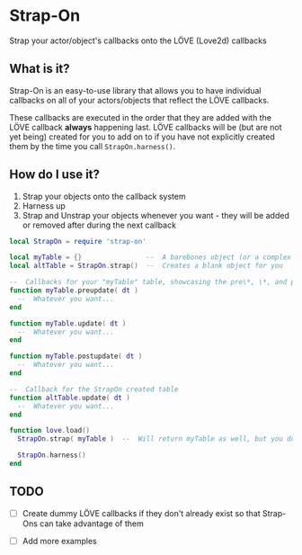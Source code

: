 # Strap-On

Strap your actor/object's callbacks onto the LÖVE (Love2d) callbacks

## What is it?

Strap-On is an easy-to-use library that allows you to have individual callbacks on all of your actors/objects that reflect the LÖVE callbacks.

These callbacks are executed in the order that they are added with the LÖVE callback **always** happening last. LÖVE callbacks will be (but are not yet being) created for you to add on to if you have not explicitly created them by the time you call `StrapOn.harness()`.

## How do I use it?

1. Strap your objects onto the callback system
2. Harness up
3. Strap and Unstrap your objects whenever you want - they will be added or removed after during the next callback

```lua
local StrapOn = require 'strap-on'

local myTable = {}                --  A barebones object (or a complex one, whatever)
local altTable = StrapOn.strap()  --  Creates a blank object for you

--  Callbacks for your "myTable" table, showcasing the pre\*, \*, and post\* callbacks
function myTable.preupdate( dt )
  --  Whatever you want...
end

function myTable.update( dt )
  --  Whatever you want...
end

function myTable.postupdate( dt )
  --  Whatever you want...
end

--  Callback for the StrapOn created table
function altTable.update( dt )
  --  Whatever you want...
end

function love.load()
  StrapOn.strap( myTable )  --  Will return myTable as well, but you don't need to reassign it or anything

  StrapOn.harness()
end
```

## TODO

* [ ] Create dummy LÖVE callbacks if they don't already exist so that Strap-Ons can take advantage of them
* [ ] Add more examples


